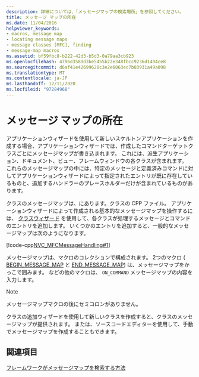 ```yaml
---
description: 詳細については、「メッセージマップの検索場所」を参照してください。
title: メッセージ マップの所在
ms.date: 11/04/2016
helpviewer_keywords:
- macros, message map
- locating message maps
- message classes [MFC], finding
- message-map macros
ms.assetid: bf59fbc8-b222-42d3-b5d3-0a79aa3cb923
ms.openlocfilehash: 4796d358dd3be5455b22e348fbcc9236d1404ce8
ms.sourcegitcommit: d6af41e42699628c3e2e6063ec7b03931a49a098
ms.translationtype: MT
ms.contentlocale: ja-JP
ms.lasthandoff: 12/11/2020
ms.locfileid: "97284968"
---
```

# <a name="where-to-find-message-maps"></a>メッセージ マップの所在

アプリケーションウィザードを使用して新しいスケルトンアプリケーションを作成する場合、アプリケーションウィザードでは、作成したコマンドターゲットクラスごとにメッセージマップが書き込まれます。 これには、派生アプリケーション、ドキュメント、ビュー、フレームウィンドウの各クラスが含まれます。 これらのメッセージマップの中には、特定のメッセージと定義済みコマンドに対してアプリケーションウィザードによって指定されたエントリが既に存在しているものと、追加するハンドラーのプレースホルダーだけが含まれているものがあります。

クラスのメッセージマップは、にあります。クラスの CPP ファイル。 アプリケーションウィザードによって作成される基本的なメッセージマップを操作するには、 [クラスウィザード](reference/mfc-class-wizard.md) を使用して、各クラスが処理するメッセージとコマンドのエントリを追加します。 いくつかのエントリを追加すると、一般的なメッセージマップは次のようになります。

[!code-cpp[NVC_MFCMessageHandling#1](../mfc/codesnippet/cpp/where-to-find-message-maps_1.cpp)]

メッセージマップは、マクロのコレクションで構成されます。 2つのマクロ ( [BEGIN_MESSAGE_MAP](reference/message-map-macros-mfc.md#begin_message_map) と [END_MESSAGE_MAP](reference/message-map-macros-mfc.md#end_message_map)) は、メッセージマップをかっこで囲みます。 などの他のマクロは、 `ON_COMMAND` メッセージマップの内容を入力します。

> [!NOTE]
> メッセージマップマクロの後にセミコロンがありません。

クラスの追加ウィザードを使用して新しいクラスを作成すると、クラスのメッセージマップが提供されます。 または、ソースコードエディターを使用して、手動でメッセージマップを作成することもできます。

## <a name="see-also"></a>関連項目

[フレームワークがメッセージマップを検索する方法](../mfc/how-the-framework-searches-message-maps.md)
